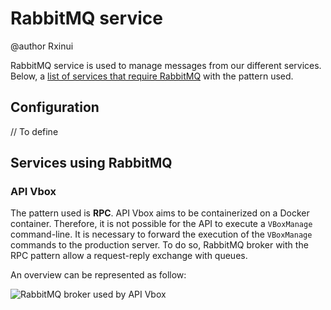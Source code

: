# RabbitMQ service

@author Rxinui

RabbitMQ service is used to manage messages from our different services.
Below, a [list of services that require RabbitMQ](##Services-using-RabbitMQ) with the pattern used.

## Configuration

// To define

## Services using RabbitMQ 

### API Vbox

The pattern used is **RPC**. API Vbox aims to be containerized on a Docker container. Therefore, it is not possible for the API to execute a `VBoxManage` command-line. It is necessary to forward the execution of the `VBoxManage` commands to the production server. To do so, RabbitMQ broker with the RPC pattern allow a request-reply exchange with queues.

An overview can be represented as follow:

![RabbitMQ broker used by API Vbox](https://drive.google.com/file/d/1DAu51tWIBtBgt2b3ZpO4dJtkBB7UNSRj/view?usp=sharing)


